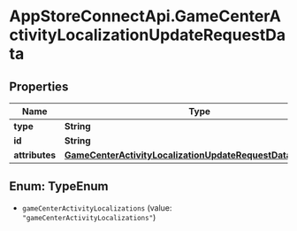 # AppStoreConnectApi.GameCenterActivityLocalizationUpdateRequestData

## Properties

Name | Type | Description | Notes
------------ | ------------- | ------------- | -------------
**type** | **String** |  | 
**id** | **String** |  | 
**attributes** | [**GameCenterActivityLocalizationUpdateRequestDataAttributes**](GameCenterActivityLocalizationUpdateRequestDataAttributes.md) |  | [optional] 



## Enum: TypeEnum


* `gameCenterActivityLocalizations` (value: `"gameCenterActivityLocalizations"`)




